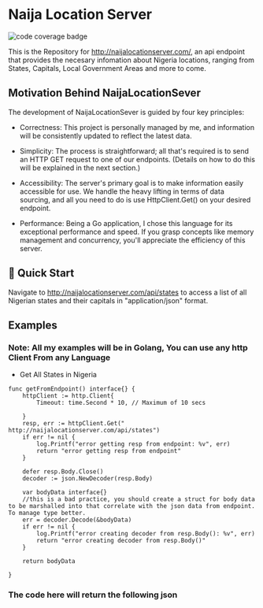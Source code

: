 # Naija Location Server
![code coverage badge](https://github.com/muhammadolammi/naijalocationserver/actions/workflows/ci.yml/badge.svg)

This is the Repository for http://naijalocationserver.com/, an api endpoint that provides the necesary infomation about Nigeria locations, ranging from States, Capitals, Local Government Areas and more to come.

## Motivation Behind NaijaLocationSever
The development of NaijaLocationSever is guided by four key principles:

* Correctness: This project is personally managed by me, and information will be consistently updated to reflect the latest data.

* Simplicity: The process is straightforward; all that's required is to send an HTTP GET request to one of our endpoints. (Details on how to do this will be explained in the next section.)

* Accessibility: The server's primary goal is to make information easily accessible for use. We handle the heavy lifting in terms of data sourcing, and all you need to do is use HttpClient.Get() on your desired endpoint.

* Performance: Being a Go application, I chose this language for its exceptional performance and speed. If you grasp concepts like memory management and concurrency, you'll appreciate the efficiency of this server.

## 🚀 Quick Start

Navigate to http://naijalocationserver.com/api/states to access a list of all Nigerian states and their capitals in "application/json" format.


## Examples
### Note: All my examples will be in Golang, You can use any http Client From any Language
* Get All States in Nigeria

```
func getFromEndpoint() interface{} {
	httpClient := http.Client{
		Timeout: time.Second * 10, // Maximum of 10 secs

	}
	resp, err := httpClient.Get(" http://naijalocationserver.com/api/states")
	if err != nil {
		log.Printf("error getting resp from endpoint: %v", err)
		return "error getting resp from endpoint"
	}

	defer resp.Body.Close()
	decoder := json.NewDecoder(resp.Body)

	var bodyData interface{}
	//this is a bad practice, you should create a struct for body data to be marshalled into that correlate with the json data from endpoint. To manage type better.
	err = decoder.Decode(&bodyData)
	if err != nil {
		log.Printf("error creating decoder from resp.Body(): %v", err)
		return "error creating decoder from resp.Body()"
	}

	return bodyData

}

```
### The code here will return the following json
```
```